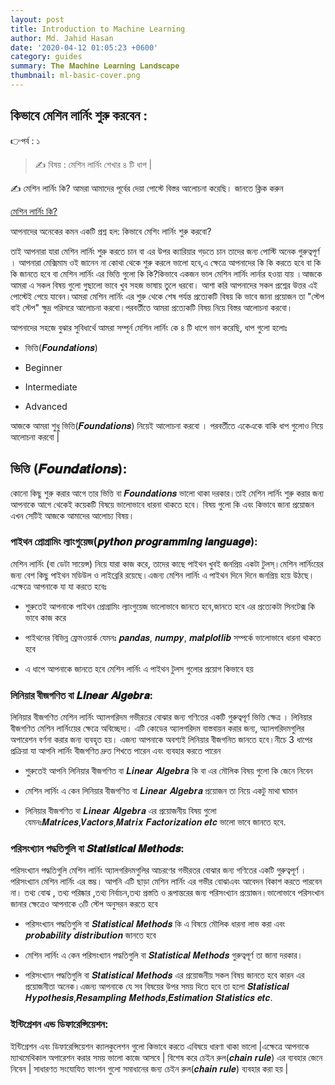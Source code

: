 ```yaml
---
layout: post
title: Introduction to Machine Learning
author: Md. Jahid Hasan
date: '2020-04-12 01:05:23 +0600'
category: guides
summary: 𝐓𝐡𝐞 𝐌𝐚𝐜𝐡𝐢𝐧𝐞 𝐋𝐞𝐚𝐫𝐧𝐢𝐧𝐠 𝐋𝐚𝐧𝐝𝐬𝐜𝐚𝐩𝐞
thumbnail: ml-basic-cover.png
---
```



## কিভাবে মেশিন লার্নিং শুরু করবেন :
👉পর্ব : ১
> ✍ বিষয় :  মেশিন লার্নিং শেখার ৪ টি ধাপ |

✍ মেশিন লার্নিং কি? আমরা আমাদের পূর্বের দেয়া পোস্টে বিস্তর আলোচনা করেছি। জানতে ক্লিক করুন
<div markdown="0"><a href="https://jahidme.github.io/banglablog/ML%20basic/2019-07-07-ml_basic-ml_landscape/" class="btn btn-info">মেশিন লার্নিং কি?</a></div>

আপনাদের অনেকের কমন একটি প্রশ্ন হল: কিভাবে মেশিং লার্নিং শুরু করবো?

তাই আপনারা যারা মেশিন লার্নিং শুরু করতে চান বা এর উপর ক্যারিয়ার গড়তে চান তাদের জন্য পোস্টি অনেক গুরুত্বপূর্ণ । আপনারা মেক্সিমাম ওই জানেন না কোথা থেকে শুরু করলে ভালো হবে,এ ক্ষেত্রে আপনাদের কি কি করতে হবে বা কি কি জানতে হবে বা মেশিন লার্নিং এর ভিত্তি গুলো কি কি?কিভাবে একজন ভাল মেশিন লার্নিং লার্নার হওয়া যায় ।আজকে আমরা এ সকল বিষয় গুলো গুছালো ভাবে খুব সহজ ভাষায় তুলে ধরবো।
আশা করি আপনাদের সকল প্রশ্নের উত্তর এই পোস্টেই পেয়ে যাবেন।আমরা মেশিন লার্নিং এর শুরু থেকে শেষ পর্যন্ত প্রত্যেকটি বিষয় কি ভাবে জানা প্রয়োজন তা "স্টেপ বাই স্টেপ" ক্ষুদ্র পরিসরে আলোচনা করবো।পরবর্তীতে আমরা প্রত্যেকটি বিষয় নিয়ে বিস্তর আলোচনা করবো।

আপনাদের সহজে বুঝার সুবিধার্থে আমরা সম্পূর্ন মেশিন লার্নিং কে ৪ টি ধাপে ভাগ করেছি, ধাপ গুলো হলোঃ
* ভিত্তি(𝑭𝒐𝒖𝒏𝒅𝒂𝒕𝒊𝒐𝒏𝒔)
+ Beginner
* Intermediate
+ Advanced

আজকে আমরা শুধু ভিত্তি(𝑭𝒐𝒖𝒏𝒅𝒂𝒕𝒊𝒐𝒏𝒔) নিয়েই আলোচনা করবো । পরবর্তীতে একেএকে বাকি ধাপ গুলোও নিয়ে আলোচনা করবো |

## ভিত্তি (𝑭𝒐𝒖𝒏𝒅𝒂𝒕𝒊𝒐𝒏𝒔):
কোনো কিছু শুরু করার আগে তার ভিত্তি বা 𝑭𝒐𝒖𝒏𝒅𝒂𝒕𝒊𝒐𝒏𝒔 ভালো থাকা দরকার।তাই মেশিন লার্নিং শুরু করার জন্য আপনাকে আগে থেকেই কয়েকটি বিষয়ে ভালোভাবে ধারনা থাকতে হবে। বিষয় গুলো কি এবং কিভাবে জানা প্রয়োজন এখন সেটিই আজকে আমাদের আলোচ্য বিষয়।

### পাইথন প্রোগ্রামিং ল্যাংগুয়েজ(𝒑𝒚𝒕𝒉𝒐𝒏 𝒑𝒓𝒐𝒈𝒓𝒂𝒎𝒎𝒊𝒏𝒈 𝒍𝒂𝒏𝒈𝒖𝒂𝒈𝒆):
মেশিন লার্নিং (বা ডেটা সায়েন্স) নিয়ে যারা কাজ করে, তাদের কাছে পাইথন খুবই জনপ্রিয় একটা টুলস্।মেশিন লার্নিংয়ের জন্য বেশ কিছু পাইথন মডিউল ও লাইব্রেরি রয়েছে।এজন্য মেশিন লার্নিং এ পাইথন দিনে দিনে জনপ্রিয় হয়ে উঠছে।এক্ষেত্রে আপনাকে যা যা করতে হবেঃ
+ শুরুতেই আপনাকে পাইথন প্রোগ্রামিং ল্যাংগুয়েজ ভালোভাবে জানতে হবে,জানতে হবে এর প্রত্যেকটা সিনটেক্স কি ভাবে কাজ করে
* পাইথনের বিভিন্ন ফ্রেমওয়ার্ক যেমনঃ 𝒑𝒂𝒏𝒅𝒂𝒔, 𝒏𝒖𝒎𝒑𝒚, 𝒎𝒂𝒕𝒑𝒍𝒐𝒕𝒍𝒊𝒃 সম্পর্কে ভালোভাবে ধারনা থাকতে হবে
+ এ ধাপে আপনাকে জানতে হবে মেশিন লার্নিং এ পাইথন টুলস গুলোর প্রয়োগ কিভাবে হয়

### লিনিয়ার বীজগণিত বা 𝑳𝒊𝒏𝒆𝒂𝒓 𝑨𝒍𝒈𝒆𝒃𝒓𝒂:
লিনিয়ার বীজগণিত মেশিন লার্নিং অ্যালগরিদম গভীরতর বোঝার জন্য গণিতের একটি গুরুত্বপূর্ণ ভিত্তি ক্ষেত্র । লিনিয়ার বীজগণিত মেশিন লার্নিংয়ের ক্ষেত্রে অবিচ্ছেদ্য। এটি কোডের অ্যালগরিদম বাস্তবায়ন করার জন্য, অ্যালগরিদমগুলির অপারেশন বর্ণনা করার জন্য ব্যবহৃত হয়। এজন্য আপনাকে অবশ্যই লিনিয়ার বীজগনিত জানতে হবে।নীচে 3 ধাপের প্রক্রিয়া যা আপনি লার্নিং বীজগণিত দ্রুত শিখতে পারেন এবং ব্যবহার করতে পারেন
* শুরুতেই আপনি লিনিয়ার বীজগণিত বা 𝑳𝒊𝒏𝒆𝒂𝒓 𝑨𝒍𝒈𝒆𝒃𝒓𝒂 কি বা এর মৌলিক বিষয় গুলো কি জেনে নিবেন
+ মেশিন লার্নিং এ কেন লিনিয়ার বীজগণিত বা 𝑳𝒊𝒏𝒆𝒂𝒓 𝑨𝒍𝒈𝒆𝒃𝒓𝒂 প্রয়োজন তা নিয়ে একটু মাথা ঘামান
* লিনিয়ার বীজগণিত বা 𝑳𝒊𝒏𝒆𝒂𝒓 𝑨𝒍𝒈𝒆𝒃𝒓𝒂 এর প্রয়োজনীয় বিষয় গুলো যেমনঃ𝑴𝒂𝒕𝒓𝒊𝒄𝒆𝒔,𝑽𝒂𝒄𝒕𝒐𝒓𝒔,𝑴𝒂𝒕𝒓𝒊𝒙 𝑭𝒂𝒄𝒕𝒐𝒓𝒊𝒛𝒂𝒕𝒊𝒐𝒏 𝒆𝒕𝒄 ভালো ভাবে জানতে হবে.

### পরিসংখ্যান পদ্ধতিগুলি বা 𝑺𝒕𝒂𝒕𝒊𝒔𝒕𝒊𝒄𝒂𝒍 𝑴𝒆𝒕𝒉𝒐𝒅𝒔:
পরিসংখ্যান পদ্ধতিগুলি মেশিন লার্নিং অ্যালগরিদমগুলির আচরণের গভীরতর বোঝার জন্য গণিতের একটি গুরুত্বপূর্ণ ।পরিসংখ্যান মেশিন লার্নিং এর স্তম্ভ। আপনি এটি ছাড়া মেশিন লার্নিং এর গভীর বোঝাএবং আবেদন বিকাশ করতে পারবেন না। তথ্য বোঝ , তথ্য পরিষ্কার ,তথ্য নির্বাচন,তথ্য প্রস্ততি ও রূপান্তরের জন্য পরিসংখ্যান প্রয়োজন।ভালোভাবে পরিসংখান জানার ক্ষেত্রেও আপনাকে ৩টি স্টেপ অনুসরন করতে হবে
* পরিসংখ্যান পদ্ধতিগুলি বা 𝑺𝒕𝒂𝒕𝒊𝒔𝒕𝒊𝒄𝒂𝒍 𝑴𝒆𝒕𝒉𝒐𝒅𝒔 কি এ বিষয়ে মৌলিক ধারনা লাভ করা এবং 𝒑𝒓𝒐𝒃𝒂𝒃𝒊𝒍𝒊𝒕𝒚 𝒅𝒊𝒔𝒕𝒓𝒊𝒃𝒖𝒕𝒊𝒐𝒏 জানতে হবে
+ মেশিন লার্নিং এ কেন পরিসংখ্যান পদ্ধতিগুলি বা 𝑺𝒕𝒂𝒕𝒊𝒔𝒕𝒊𝒄𝒂𝒍 𝑴𝒆𝒕𝒉𝒐𝒅𝒔 গুরুত্বপূর্ণ তা জানা দরকার।
* পরিসংখ্যান পদ্ধতিগুলি বা 𝑺𝒕𝒂𝒕𝒊𝒔𝒕𝒊𝒄𝒂𝒍 𝑴𝒆𝒕𝒉𝒐𝒅𝒔 এর প্রয়োজনীয় সকল বিষয় জানতে হবে কারন এর প্রয়োজনীতা অনেক।এজন্য আপনাকে যে সব বিষয়ের উপর সময় দিতে হবে তা হলো 𝑺𝒕𝒂𝒕𝒊𝒔𝒕𝒊𝒄𝒂𝒍 𝑯𝒚𝒑𝒐𝒕𝒉𝒆𝒔𝒊𝒔,𝑹𝒆𝒔𝒂𝒎𝒑𝒍𝒊𝒏𝒈 𝑴𝒆𝒕𝒉𝒐𝒅𝒔,𝑬𝒔𝒕𝒊𝒎𝒂𝒕𝒊𝒐𝒏 𝑺𝒕𝒂𝒕𝒊𝒔𝒕𝒊𝒄𝒔 𝒆𝒕𝒄.

### ইন্টিগ্রেশন এন্ড ডিফারেন্সিয়েশন:
ইন্টিগ্রেশন এবং ডিফারেন্সিয়েশন ক্যালকুলেশন গুলো কিভাবে করতে এবিষয়ে ধারণা থাকা ভালো |এক্ষেত্রে আপনাকে ম্যাথমেথিকাল অপারেশন করার সময় ভালো কাজে আসবে | বিশেষ করে চেইন রুল(𝒄𝒉𝒂𝒊𝒏 𝒓𝒖𝒍𝒆) এর ব্যবহার জেনে নিবেন | সাধারণত সংযোযিত ফাংশন গুলো সমাধানের জন্য চেইন রুল(𝒄𝒉𝒂𝒊𝒏 𝒓𝒖𝒍𝒆) ব্যবহার করা হয় |

